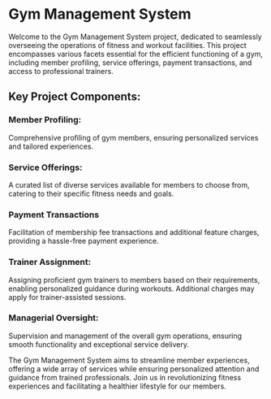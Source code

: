 # Gym Management System
Welcome to the Gym Management System project, dedicated to seamlessly overseeing the operations of fitness and workout facilities. This project encompasses various facets essential for the efficient functioning of a gym, including member profiling, service offerings, payment transactions, and access to professional trainers.<br/>
## Key Project Components:
### Member Profiling: 
Comprehensive profiling of gym members, ensuring personalized services and tailored experiences.
### Service Offerings:
A curated list of diverse services available for members to choose from, catering to their specific fitness needs and goals.
### Payment Transactions
Facilitation of membership fee transactions and additional feature charges, providing a hassle-free payment experience.
### Trainer Assignment:
Assigning proficient gym trainers to members based on their requirements, enabling personalized guidance during workouts. Additional charges may apply for trainer-assisted sessions.
### Managerial Oversight:
Supervision and management of the overall gym operations, ensuring smooth functionality and exceptional service delivery.<br/>

The Gym Management System aims to streamline member experiences, offering a wide array of services while ensuring personalized attention and guidance from trained professionals. Join us in revolutionizing fitness experiences and facilitating a healthier lifestyle for our members.

